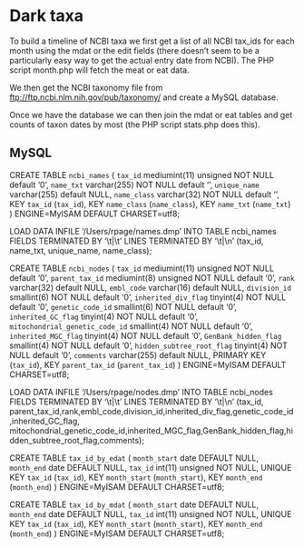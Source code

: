 # Dark taxa

To build a timeline of NCBI taxa we first get a list of all NCBI tax_ids for each month using the mdat or the edit fields (there doesn’t seem to be a particularly easy way to get the actual entry date from NCBI). The PHP script month.php will fetch the meat or eat data.

We then get the NCBI taxonomy file from ftp://ftp.ncbi.nlm.nih.gov/pub/taxonomy/ and create a MySQL database.

Once we have the database we can then join the mdat or eat tables and get counts of taxon dates by most (the PHP script stats.php does this).

## MySQL

CREATE TABLE `ncbi_names` (
  `tax_id` mediumint(11) unsigned NOT NULL default ‘0’,
  `name_txt` varchar(255) NOT NULL default ‘’,
  `unique_name` varchar(255) default NULL,
  `name_class` varchar(32) NOT NULL default ‘’,
  KEY `tax_id` (`tax_id`),
  KEY `name_class` (`name_class`),
  KEY `name_txt` (`name_txt`)
) ENGINE=MyISAM DEFAULT CHARSET=utf8;

LOAD DATA INFILE ‘/Users/rpage/names.dmp’ 
INTO TABLE ncbi_names 
FIELDS TERMINATED BY ‘\t|\t’ 
LINES TERMINATED BY ‘\t|\n’ 
(tax_id, name_txt, unique_name, name_class);

CREATE TABLE `ncbi_nodes` (
  `tax_id` mediumint(11) unsigned NOT NULL default ‘0’,
  `parent_tax_id` mediumint(8) unsigned NOT NULL default ‘0’,
  `rank` varchar(32) default NULL,
  `embl_code` varchar(16) default NULL,
  `division_id` smallint(6) NOT NULL default ‘0’,
  `inherited_div_flag` tinyint(4) NOT NULL default ‘0’,
  `genetic_code_id` smallint(6) NOT NULL default ‘0’,
  `inherited_GC_flag` tinyint(4) NOT NULL default ‘0’,
  `mitochondrial_genetic_code_id` smallint(4) NOT NULL default ‘0’,
  `inherited_MGC_flag` tinyint(4) NOT NULL default ‘0’,
  `GenBank_hidden_flag` smallint(4) NOT NULL default ‘0’,
  `hidden_subtree_root_flag` tinyint(4) NOT NULL default ‘0’,
  `comments` varchar(255) default NULL,
  PRIMARY KEY  (`tax_id`),
  KEY `parent_tax_id` (`parent_tax_id`)
) ENGINE=MyISAM DEFAULT CHARSET=utf8;

LOAD DATA INFILE ‘/Users/rpage/nodes.dmp’ 
INTO TABLE ncbi_nodes 
FIELDS TERMINATED BY ‘\t|\t’ 
LINES TERMINATED BY ‘\t|\n’ 
(tax_id, parent_tax_id,rank,embl_code,division_id,inherited_div_flag,genetic_code_id,inherited_GC_flag,
mitochondrial_genetic_code_id,inherited_MGC_flag,GenBank_hidden_flag,hidden_subtree_root_flag,comments);

CREATE TABLE `tax_id_by_edat` (
  `month_start` date DEFAULT NULL,
  `month_end` date DEFAULT NULL,
  `tax_id` int(11) unsigned NOT NULL,
  UNIQUE KEY `tax_id` (`tax_id`),
  KEY `month_start` (`month_start`),
  KEY `month_end` (`month_end`)
) ENGINE=MyISAM DEFAULT CHARSET=utf8;

CREATE TABLE `tax_id_by_mdat` (
  `month_start` date DEFAULT NULL,
  `month_end` date DEFAULT NULL,
  `tax_id` int(11) unsigned NOT NULL,
  UNIQUE KEY `tax_id` (`tax_id`),
  KEY `month_start` (`month_start`),
  KEY `month_end` (`month_end`)
) ENGINE=MyISAM DEFAULT CHARSET=utf8;





